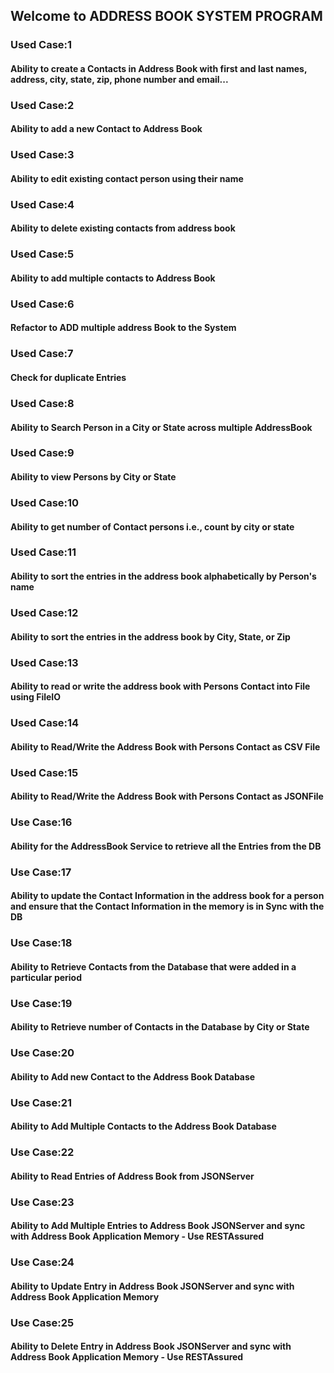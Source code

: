 ## Welcome to ADDRESS BOOK SYSTEM PROGRAM
### Used Case:1
#### Ability to create a Contacts in Address Book with first and last names, address, city, state, zip, phone number and email...
### Used Case:2
#### Ability to add a new Contact to Address Book
### Used Case:3
#### Ability to edit existing contact person using their name
### Used Case:4
#### Ability to delete existing contacts from address book
### Used Case:5
#### Ability to add multiple contacts to Address Book
### Used Case:6
#### Refactor to ADD multiple address Book to the System
### Used Case:7
#### Check for duplicate Entries
### Used Case:8
#### Ability to Search Person in a City or State across multiple AddressBook
### Used Case:9
#### Ability to view Persons by City or State
### Used Case:10
#### Ability to get number of Contact persons i.e., count by city or state
### Used Case:11
#### Ability to sort the entries in the address book alphabetically by Person's name
### Used Case:12
#### Ability to sort the entries in the address book by City, State, or Zip
### Used Case:13
#### Ability to read or write the address book with Persons Contact into File using FileIO
### Used Case:14
#### Ability to Read/Write the Address Book with Persons Contact as CSV File
### Used Case:15
#### Ability to Read/Write the Address Book with Persons Contact as JSONFile
### Use Case:16
#### Ability for the AddressBook Service to retrieve all the Entries from the DB
### Use Case:17
#### Ability to update the Contact Information in the address book for a person and ensure that the Contact Information in the memory is in Sync with the DB
### Use Case:18
#### Ability to Retrieve Contacts from the Database that were added in a particular period
### Use Case:19
#### Ability to Retrieve number of Contacts in the Database by City or State
### Use Case:20
#### Ability to Add new Contact to the Address Book Database
### Use Case:21
#### Ability to Add Multiple Contacts to the Address Book Database
### Use Case:22
#### Ability to Read Entries of Address Book from JSONServer
### Use Case:23
#### Ability to Add Multiple Entries to Address Book JSONServer and sync with Address Book Application Memory - Use RESTAssured
### Use Case:24
#### Ability to Update Entry in Address Book JSONServer and sync with Address Book Application Memory
### Use Case:25
#### Ability to Delete Entry in Address Book JSONServer and sync with Address Book Application Memory - Use RESTAssured
